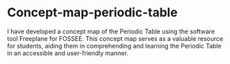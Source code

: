 # Concept-map-periodic-table
I have developed a concept map of the Periodic Table using the software tool Freeplane for FOSSEE.
This concept map serves as a valuable resource for students, aiding them in comprehending and learning the Periodic Table in an accessible and user-friendly manner.
